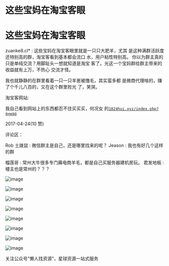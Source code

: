 # 这些宝妈在淘宝客眼

# 这些宝妈在淘宝客眼

zuanke8.cl* : 这些宝妈在淘宝客眼里就是一只只大肥羊，尤其 是这种满群活跃度还特别高的群，淘宝客看到基本都会流口 水，用户粘性特别高。 你以为群主真的只是单纯交流？用脚趾头一想就知道是淘宝 客了。光这一个宝妈群给群主带来的收益就有上万，不热心 交流才怪。

我也就静静的在群里看着一只一只羊崽被撸毛，其实蛮多都 是微商代理啥的，赚了个千儿八百的，又在这个群里败光 了，笑哭。

淘宝客网站:

我自己看到网站上的东西都忍不住买买买，何况女 的[`1024hui.xyz/index.php?g=wap`](http://1024hui.xyz/index.php?g=wap)

2017-04-24(10 赞)

评论区：

Rob 土拨鼠 : 微信群主是自己，还是哪里找来的呢？ Jeason : 我也有好几个这样的群

榴莲哥 : 常州大牛很多专门薅电商羊毛，都是自己买服务器建机房玩。 君发地板 : 楼主也是常州的？？？

![image](img/Image_457.png)

![image](img/Image_458.png)

![image](img/Image_459.png)

![image](img/Image_460.png)

![image](img/Image_461.png)

![image](img/Image_462.png)

![image](img/Image_463.png)

![image](img/Image_464.png)

关注公众号"懒人找资源"，星球资源一站式服务